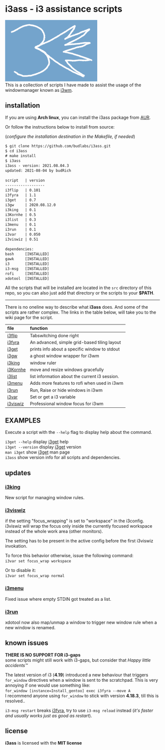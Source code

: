 # i3ass - i3 assistance scripts 


![logo](https://github.com/i3ass-dev/i3ass/blob/dev/assets/i3ass-first-logo2021-05-26-300x200.png?raw=true)  
This is a collection of scripts I have made to assist the
usage of the windowmanager known as [i3wm].

## installation

If you are using **Arch linux**, you can install the i3ass
package from [AUR].  

Or follow the instructions below to install from source:  

(*configure the installation destination in the Makefile,
if needed*)

``` text
$ git clone https://github.com/budlabs/i3ass.git
$ cd i3ass
# make install
$ i3ass
i3ass - version: 2021.08.04.3
updated: 2021-08-04 by budRich

script   | version
------------------
i3flip   | 0.101
i3fyra   | 1.1
i3get    | 0.7
i3gw     | 2020.08.12.0
i3king   | 0.1
i3Kornhe | 0.5
i3list   | 0.3
i3menu   | 0.1
i3run    | 0.1
i3var    | 0.050
i3viswiz | 0.51

dependencies:
bash     [INSTALLED]
gawk     [INSTALLED]
i3       [INSTALLED]
i3-msg   [INSTALLED]
rofi     [INSTALLED]
xdotool  [INSTALLED]
```


All the scripts that will be installed are located in the
`src` directory of this repo, so you can also just add that
directory or the scripts to your **$PATH**.  

---

There is no oneline way to describe what **i3ass** does.
And some of the scripts are rather complex. The links in the
table below, will take you to the wiki page for the script.


|**file**  |     **function**          |
|:---------|:--------------------------|
|[i3flip] | Tabswitching done right
|[i3fyra] | An advanced, simple grid-based tiling layout
|[i3get] | prints info about a specific window to stdout
|[i3gw] | a ghost window wrapper for i3wm
|[i3king] | window ruler
|[i3Kornhe] | move and resize windows gracefully
|[i3list] | list information about the current i3 session.
|[i3menu] | Adds more features to rofi when used in i3wm
|[i3run] | Run, Raise or hide windows in i3wm
|[i3var] | Set or get a i3 variable
|[i3viswiz] | Professional window focus for i3wm

EXAMPLES
--------

Execute a script with the `--help` flag to display help
about the command.

`i3get --help` display [i3get] help  
`i3get --version` display [i3get] version  
`man i3get` show [i3get] man page  
`i3ass` show version info for all scripts and dependencies.

## updates

### [i3king]

New script for managing window rules.

### [i3viswiz]


if the setting "focus_wrapping" is set to "workspace" in
the i3config. i3viswiz will wrap the focus only inside the
currently focused workspace instead of the whole work area
(other monitors).

The setting has to be present in the active config before
the first i3viswiz invokation.

To force this behavior otherwise, issue the following
command:  
`i3var set focus_wrap workspace`

Or to disable it:  
`i3var set focus_wrap normal`


### [i3menu]


Fixed issue where empty STDIN got treated as a list.

### [i3run]


xdotool now also map/unmap a window to trigger new window
rule when a new window is renamed.



## known issues

**THERE IS NO SUPPORT FOR i3-gaps**  
some scripts might still work with i3-gaps, but consider
that *Happy little accidents™*  

The latest version of i3 (**4.19**) introduced a new
behaviour that triggers `for_window` directives when a
window is sent to the scratchpad. This is very annoying if
one would use something like:  
`for_window [instance=Install_gentoo] exec i3fyra --move A`  
I recommend anyone using `for_window` to stick with version
**4.18.3**, till this is resolved..  

`i3-msg restart` breaks [i3fyra], try to use `i3-msg
reload` instead (*it's faster and usually works just as good
as restart*).



[wiki]: https://github.com/budlabs/i3ass/wiki
[Makefile]: https://github.com/budRich/i3ass/blob/master/Makefile
[install.sh]: https://github.com/budRich/i3ass/blob/master/install.sh
[i3add]: https://github.com/budRich/scripts/i3add/
[AUR]: https://aur.archlinux.org/packages/i3ass/
[i3]: https://i3wm.org/
[i3wm]: https://i3wm.org/
[bashbud]: https://github.com/budlabs/bashbud
[i3flip]: https://github.com/budlabs/i3ass/wiki/i3flip
[i3fyra]: https://github.com/budlabs/i3ass/wiki/i3fyra
[i3get]: https://github.com/budlabs/i3ass/wiki/i3get
[i3gw]: https://github.com/budlabs/i3ass/wiki/i3gw
[i3Kornhe]: https://github.com/budlabs/i3ass/wiki/i3Kornhe
[i3list]: https://github.com/budlabs/i3ass/wiki/i3list
[i3var]: https://github.com/budlabs/i3ass/wiki/i3var
[i3run]: https://github.com/budlabs/i3ass/wiki/i3run
[i3menu]: https://github.com/budlabs/i3ass/wiki/i3menu
[i3viswiz]: https://github.com/budlabs/i3ass/wiki/i3viswiz
[i3king]: https://github.com/budlabs/i3ass/wiki/i3king



## license

**i3ass** is licensed with the **MIT license**


